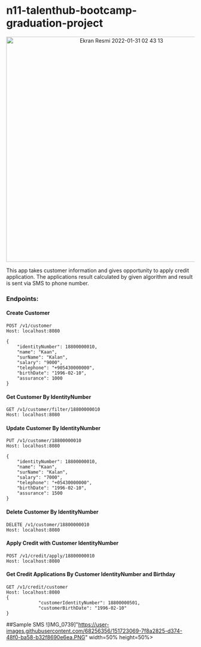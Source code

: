 # n11-talenthub-bootcamp-graduation-project

<p align="center">
<img width="600" alt="Ekran Resmi 2022-01-31 02 43 13" src="https://user-images.githubusercontent.com/68256356/151723187-70a46472-b2b3-48cb-b71f-eb736d6d10b2.png">
</p>


This app takes customer information and gives opportunity to apply credit application. The applications result calculated by given algorithm and result is sent via SMS to phone number.
### Endpoints:

#### Create Customer
````
POST /v1/customer 
Host: localhost:8080

{
    "identityNumber": 18800000010,
    "name": "Kaan",
    "surName": "Kalan",
    "salary": "9000",
    "telephone": "+905430000000",
    "birthDate": "1996-02-10",
    "assurance": 1000
}
````

#### Get Customer By IdentityNumber
````
GET /v1/customer/filter/18800000010 
Host: localhost:8080
````

#### Update Customer By IdentityNumber
````
PUT /v1/customer/18800000010
Host: localhost:8080

{
    "identityNumber": 18800000010,
    "name": "Kaan",
    "surName": "Kalan",
    "salary": "7000",
    "telephone": "+05430000000",
    "birthDate": "1996-02-10",
    "assurance": 1500
}
````

#### Delete Customer By IdentityNumber
````
DELETE /v1/customer/18800000010
Host: localhost:8080
````

#### Apply Credit with Customer IdentityNumber
````
POST /v1/credit/apply/18800000010
Host: localhost:8080
````

#### Get Credit Applications By Customer IdentityNumber and Birthday
````
GET /v1/credit/customer
Host: localhost:8080
{
            "customerIdentityNumber": 18800000501,
            "customerBirthDate": "1996-02-10"
}
````

##Sample SMS
![IMG_0739]"https://user-images.githubusercontent.com/68256356/151723069-7f8a2825-d374-48f0-ba58-b32f8690e6ea.PNG" width=50% height=50%>



